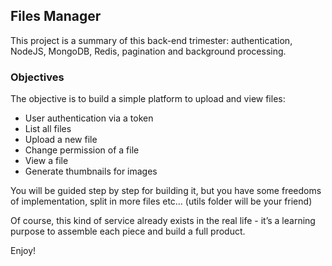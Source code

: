 ## Files  Manager

This project is a summary of this back-end trimester: authentication, NodeJS, MongoDB, Redis, pagination and background processing.

### Objectives

The objective is to build a simple platform to upload and view files:

-    User authentication via a token
-    List all files
-    Upload a new file
-    Change permission of a file
-    View a file
-    Generate thumbnails for images


You will be guided step by step for building it, but you have some freedoms of implementation, split in more files etc… (utils folder will be your friend)

Of course, this kind of service already exists in the real life - it’s a learning purpose to assemble each piece and build a full product.

Enjoy!
